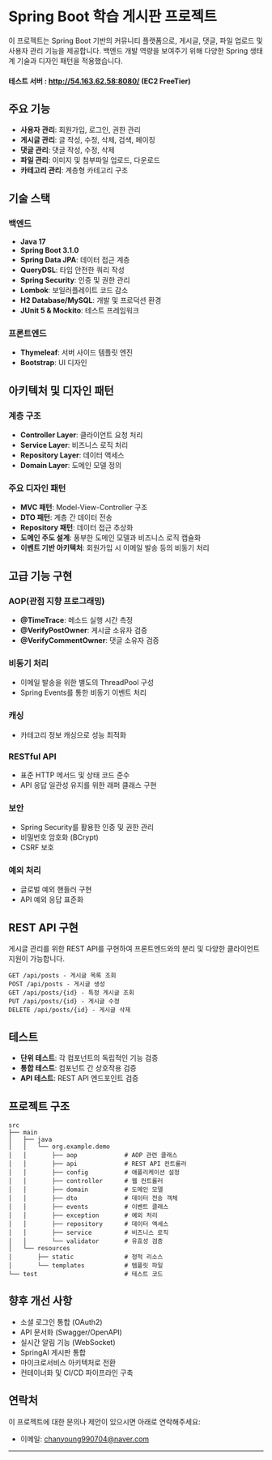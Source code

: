 # Spring Boot 학습 게시판 프로젝트

이 프로젝트는 Spring Boot 기반의 커뮤니티 플랫폼으로, 게시글, 댓글, 파일 업로드 및 사용자 관리 기능을 제공합니다. 백엔드 개발 역량을 보여주기 위해 다양한 Spring 생태계 기술과 디자인 패턴을 적용했습니다.

#### 테스트 서버 : http://54.163.62.58:8080/ (EC2 FreeTier)

## 주요 기능

- **사용자 관리**: 회원가입, 로그인, 권한 관리
- **게시글 관리**: 글 작성, 수정, 삭제, 검색, 페이징
- **댓글 관리**: 댓글 작성, 수정, 삭제
- **파일 관리**: 이미지 및 첨부파일 업로드, 다운로드
- **카테고리 관리**: 계층형 카테고리 구조

## 기술 스택

### 백엔드
- **Java 17**
- **Spring Boot 3.1.0**
- **Spring Data JPA**: 데이터 접근 계층
- **QueryDSL**: 타입 안전한 쿼리 작성
- **Spring Security**: 인증 및 권한 관리
- **Lombok**: 보일러플레이트 코드 감소
- **H2 Database/MySQL**: 개발 및 프로덕션 환경
- **JUnit 5 & Mockito**: 테스트 프레임워크

### 프론트엔드
- **Thymeleaf**: 서버 사이드 템플릿 엔진
- **Bootstrap**: UI 디자인

## 아키텍처 및 디자인 패턴

### 계층 구조
- **Controller Layer**: 클라이언트 요청 처리
- **Service Layer**: 비즈니스 로직 처리
- **Repository Layer**: 데이터 액세스
- **Domain Layer**: 도메인 모델 정의

### 주요 디자인 패턴
- **MVC 패턴**: Model-View-Controller 구조
- **DTO 패턴**: 계층 간 데이터 전송
- **Repository 패턴**: 데이터 접근 추상화
- **도메인 주도 설계**: 풍부한 도메인 모델과 비즈니스 로직 캡슐화
- **이벤트 기반 아키텍처**: 회원가입 시 이메일 발송 등의 비동기 처리

## 고급 기능 구현

### AOP(관점 지향 프로그래밍)
- **@TimeTrace**: 메소드 실행 시간 측정
- **@VerifyPostOwner**: 게시글 소유자 검증
- **@VerifyCommentOwner**: 댓글 소유자 검증

### 비동기 처리
- 이메일 발송을 위한 별도의 ThreadPool 구성
- Spring Events를 통한 비동기 이벤트 처리

### 캐싱
- 카테고리 정보 캐싱으로 성능 최적화

### RESTful API
- 표준 HTTP 메서드 및 상태 코드 준수
- API 응답 일관성 유지를 위한 래퍼 클래스 구현

### 보안
- Spring Security를 활용한 인증 및 권한 관리
- 비밀번호 암호화 (BCrypt)
- CSRF 보호

### 예외 처리
- 글로벌 예외 핸들러 구현
- API 예외 응답 표준화

## REST API 구현

게시글 관리를 위한 REST API를 구현하여 프론트엔드와의 분리 및 다양한 클라이언트 지원이 가능합니다.

```
GET /api/posts - 게시글 목록 조회
POST /api/posts - 게시글 생성
GET /api/posts/{id} - 특정 게시글 조회
PUT /api/posts/{id} - 게시글 수정
DELETE /api/posts/{id} - 게시글 삭제
```

## 테스트

- **단위 테스트**: 각 컴포넌트의 독립적인 기능 검증
- **통합 테스트**: 컴포넌트 간 상호작용 검증
- **API 테스트**: REST API 엔드포인트 검증


## 프로젝트 구조

```
src
├── main
│   ├── java
│   │   └── org.example.demo
│   │       ├── aop             # AOP 관련 클래스
│   │       ├── api             # REST API 컨트롤러
│   │       ├── config          # 애플리케이션 설정
│   │       ├── controller      # 웹 컨트롤러
│   │       ├── domain          # 도메인 모델
│   │       ├── dto             # 데이터 전송 객체
│   │       ├── events          # 이벤트 클래스
│   │       ├── exception       # 예외 처리
│   │       ├── repository      # 데이터 액세스
│   │       ├── service         # 비즈니스 로직
│   │       └── validator       # 유효성 검증
│   └── resources
│       ├── static              # 정적 리소스
│       └── templates           # 템플릿 파일
└── test                        # 테스트 코드
```

## 향후 개선 사항

- 소셜 로그인 통합 (OAuth2)
- API 문서화 (Swagger/OpenAPI)
- 실시간 알림 기능 (WebSocket)
- SpringAI 게시판 통합
- 마이크로서비스 아키텍처로 전환
- 컨테이너화 및 CI/CD 파이프라인 구축

## 연락처

이 프로젝트에 대한 문의나 제안이 있으시면 아래로 연락해주세요:
- 이메일: chanyoung990704@naver.com

---
